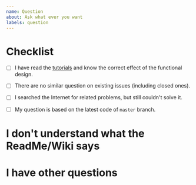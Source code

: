 ```yaml
---
name: Question
about: Ask what ever you want
labels: question
---
```


# Checklist
<!-- Please complete the following list of tasks, and then check it by change the "[ ]" to "[x]" -->
- [ ] I have read the [tutorials](https://chirpy.cotes.info/categories/tutorial/) and know the correct effect of the functional design.
- [ ] There are no similar question on existing issues (including closed ones).
- [ ] I searched the Internet for related problems, but still couldn't solve it.
- [ ] My question is based on the latest code of `master` branch.


# I don't understand what the ReadMe/Wiki says
<!-- 
Point out the parts that are hard for you to understand. 
-->


# I have other questions
<!-- 
Please describe your strange question.
-->